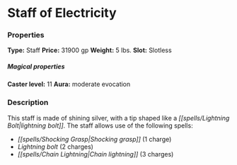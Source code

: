 ﻿---
Title: "Staff of Electricity"
Type: "Staff"
Price: "31900 gp"
Weight: "5 lbs."
Slot: "Slotless"
Caster level: "11"
Aura: "moderate evocation"
Description: |
  "This staff is made of shining silver, with a tip shaped like a lightning bolt. The staff allows use of the following spells:"
Crafting cost: "15950 gp"
Sources: "['Ultimate Equipment']"
---

# Staff of Electricity

### Properties

**Type:** Staff **Price:** 31900 gp **Weight:** 5 lbs. **Slot:** Slotless

##### Magical properties

**Caster level:** 11 **Aura:** moderate evocation

### Description

This staff is made of shining silver, with a tip shaped like a _[[spells/Lightning Bolt|lightning bolt]]_. The staff allows use of the following spells:

* _[[spells/Shocking Grasp|Shocking grasp]]_ (1 charge)
* _Lightning bolt_ (2 charges)
* _[[spells/Chain Lightning|Chain lightning]]_ (3 charges)